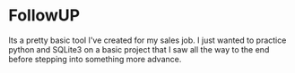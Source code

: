 # FollowUP

Its a pretty basic tool I've created for my sales job.
I just wanted to practice python and SQLite3 on a basic project
that I saw all the way to the end before stepping into something 
more advance.

